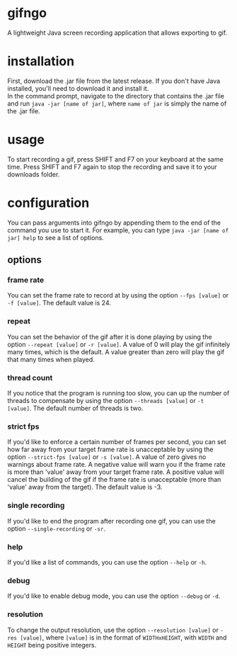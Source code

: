 # gifngo
 A lightweight Java screen recording application that allows exporting to gif.

# installation
First, download the .jar file from the latest release. If you don't have Java installed, you'll need to download it and install it.  
In the command prompt, navigate to the directory that contains the .jar file and run `java -jar [name of jar]`, where `name of jar` is simply the name of the .jar file.

# usage
To start recording a gif, press SHIFT and F7 on your keyboard at the same time. Press SHIFT and F7 again to stop the recording and save it to your downloads folder.

# configuration
You can pass arguments into gifngo by appending them to the end of the command you use to start it. For example, you can type `java -jar [name of jar] help` to see a list of options.  

## options

### frame rate
You can set the frame rate to record at by using the option `--fps [value]` or `-f [value]`. The default value is 24.

### repeat
You can set the behavior of the gif after it is done playing by using the option `--repeat [value]` or `-r [value]`. A value of 0 will play the gif infinitely many times, which is the default. A value greater than zero will play the gif that many times when played.

### thread count
If you notice that the program is running too slow, you can up the number of threads to compensate by using the option `--threads [value]` or `-t [value]`. The default number of threads is two.

### strict fps
If you'd like to enforce a certain number of frames per second, you can set how far away from your target frame rate is unacceptable by using the option `--strict-fps [value]` or `-s [value]`. A value of zero gives no warnings about frame rate. A negative value will warn you if the frame rate is more than 'value' away from your target frame rate. A positive value will cancel the building of the gif if the frame rate is unacceptable (more than 'value' away from the target). The default value is -3.

### single recording
If you'd like to end the program after recording one gif, you can use the option `--single-recording` or `-sr`.

### help
If you'd like a list of commands, you can use the option `--help` or `-h`.

### debug
If you'd like to enable debug mode, you can use the option `--debug` or `-d`.

### resolution
To change the output resolution, use the option `--resolution [value]` or `-res [value]`, where `[value]` is in the format of `WIDTHxHEIGHT`, with `WIDTH` and `HEIGHT` being positive integers. 
